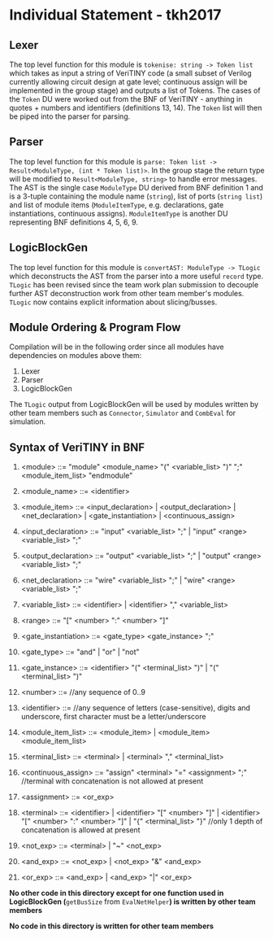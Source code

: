 # Individual Statement - tkh2017

## Lexer

The top level function for this module is `tokenise: string -> Token list` which takes as input a string of VeriTINY code (a small subset of Verilog currently allowing circuit design at gate level; continuous assign will be implemented in the group stage) and outputs a list of Tokens. The cases of the `Token` DU were worked out from the BNF of VeriTINY - anything in quotes + numbers and identifiers (definitions 13, 14). The `Token` list will then be piped into the parser for parsing. 

## Parser

The top level function for this module is `parse: Token list -> Result<ModuleType, (int * Token list)>`. In the group stage the return type will be modified to `Result<ModuleType, string>` to handle error messages. The AST is the single case `ModuleType` DU derived from BNF definition 1 and is a 3-tuple containing the module name (`string`), list of ports (`string list`) and list of module items (`ModuleItemType`, e.g. declarations, gate instantiations, continuous assigns). `ModuleItemType` is another DU representing BNF definitions 4, 5, 6, 9. 

## LogicBlockGen

The top level function for this module is `convertAST: ModuleType -> TLogic` which deconstructs the AST from the parser into a more useful `record` type. `TLogic` has been revised since the team work plan submission to decouple further AST deconstruction work from other team member's modules. `TLogic` now contains explicit information about slicing/busses.  

## Module Ordering & Program Flow

Compilation will be in the following order since all modules have dependencies on modules above them:
1. Lexer
2. Parser 
3. LogicBlockGen

The `TLogic` output from LogicBlockGen will be used by modules written by other team members such as `Connector`, `Simulator` and `CombEval` for simulation.  

## Syntax of VeriTINY in BNF

1. \<module> ::= "module" \<module_name> "(" \<variable_list> ")" ";" \<module_item_list> "endmodule"

2. \<module_name> ::= \<identifier>
  
3. \<module_item> ::= \<input_declaration> | \<output_declaration> | \<net_declaration> | \<gate_instantiation> | \<continuous_assign>

4. \<input_declaration> ::= "input" \<variable_list> ";" | "input" \<range> \<variable_list> ";"

5. \<output_declaration> ::= "output" \<variable_list> ";" | "output" \<range> \<variable_list> ";"

6. \<net_declaration> ::= "wire" \<variable_list> ";" | "wire" \<range> \<variable_list> ";"

7. \<variable_list> ::= \<identifier> | \<identifier> "," \<variable_list>

8. \<range> ::= "\[" \<number> ":" \<number> "\]" 

9. \<gate_instantiation> ::= <gate_type> <gate_instance> ";"

10. \<gate_type> ::= "and" | "or" | "not"

11. \<gate_instance> ::= \<identifier> "(" \<terminal_list> ")" | "(" \<terminal_list> ")"

12. \<number> ::= //any sequence of 0..9 

13. \<identifier> ::= //any sequence of letters (case-sensitive), digits and underscore, first character must be a letter/underscore

14. \<module_item_list> ::= \<module_item> | \<module_item> \<module_item_list>

15. \<terminal_list> ::= \<terminal> | \<terminal> "," \<terminal_list>

16. \<continuous_assign> ::= "assign" \<terminal> "=" \<assignment> ";" //terminal with concatenation is not allowed at present

17. \<assignment> ::= \<or_exp> 

18. \<terminal> ::= \<identifier> | \<identifier> "\[" \<number> "]" | \<identifier> "\[" \<number> ":" \<number> "\]" | "{" \<terminal_list> "}" //only 1 depth of concatenation is allowed at present

19. \<not_exp> ::= \<terminal> | "~" \<not_exp> 

20. \<and_exp> ::= \<not_exp> | \<not_exp> "&" \<and_exp>

21. \<or_exp> ::= \<and_exp> | \<and_exp> "|" \<or_exp>

**No other code in this directory except for one function used in LogicBlockGen (**`getBusSize` from `EvalNetHelper`**) is written by other team members**

**No code in this directory is written for other team members**